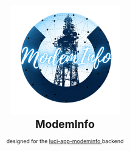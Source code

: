 <h1 align="center">
 <img src="https://github.com/Kodo-kakaku/ModemInfo/blob/main/image/logo.png" height="290" width="290">
  <br>
    ModemInfo
 <br>
 </h1>
<p align="center">
designed for the <a href="https://github.com/koshev-msk/modemfeed/tree/master/luci/applications/luci-app-modeminfo">luci-app-modeminfo </a> backend
</p>
